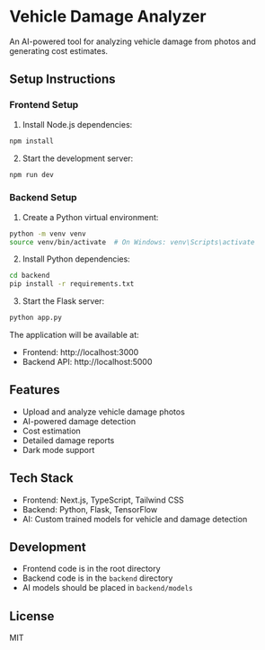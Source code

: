 # Vehicle Damage Analyzer

An AI-powered tool for analyzing vehicle damage from photos and generating cost estimates.

## Setup Instructions

### Frontend Setup
1. Install Node.js dependencies:
```bash
npm install
```

2. Start the development server:
```bash
npm run dev
```

### Backend Setup
1. Create a Python virtual environment:
```bash
python -m venv venv
source venv/bin/activate  # On Windows: venv\Scripts\activate
```

2. Install Python dependencies:
```bash
cd backend
pip install -r requirements.txt
```

3. Start the Flask server:
```bash
python app.py
```

The application will be available at:
- Frontend: http://localhost:3000
- Backend API: http://localhost:5000

## Features
- Upload and analyze vehicle damage photos
- AI-powered damage detection
- Cost estimation
- Detailed damage reports
- Dark mode support

## Tech Stack
- Frontend: Next.js, TypeScript, Tailwind CSS
- Backend: Python, Flask, TensorFlow
- AI: Custom trained models for vehicle and damage detection

## Development
- Frontend code is in the root directory
- Backend code is in the `backend` directory
- AI models should be placed in `backend/models`

## License
MIT